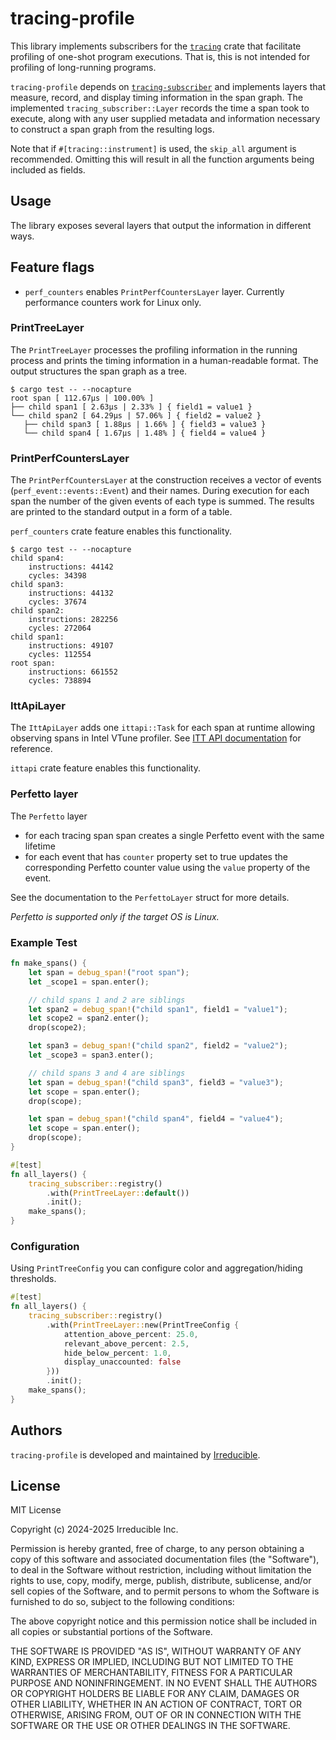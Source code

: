 # tracing-profile

This library implements subscribers for the [`tracing`](https://docs.rs/tracing/latest/tracing/) crate that facilitate
profiling of one-shot program executions. That is, this is not intended for profiling of long-running programs.

`tracing-profile` depends on [`tracing-subscriber`](https://docs.rs/tracing-subscriber/latest/tracing_subscriber/) and
implements layers that measure, record, and display timing information in the span graph. The implemented
`tracing_subscriber::Layer` records the time a span took to execute, along with any user supplied metadata and
information necessary to construct a span graph from the resulting logs.

Note that if `#[tracing::instrument]` is used, the `skip_all` argument is recommended. Omitting this will result in all
the function arguments being included as fields.

## Usage

The library exposes several layers that output the information in different ways.

## Feature flags
 - `perf_counters` enables `PrintPerfCountersLayer` layer. Currently performance counters work for Linux only.

### PrintTreeLayer

The `PrintTreeLayer` processes the profiling information in the running process and prints the timing information in a
human-readable format. The output structures the span graph as a tree.

```
$ cargo test -- --nocapture
root span [ 112.67µs | 100.00% ]
├── child span1 [ 2.63µs | 2.33% ] { field1 = value1 }
└── child span2 [ 64.29µs | 57.06% ] { field2 = value2 }
   ├── child span3 [ 1.88µs | 1.66% ] { field3 = value3 }
   └── child span4 [ 1.67µs | 1.48% ] { field4 = value4 }
```

### PrintPerfCountersLayer

The `PrintPerfCountersLayer` at the construction receives a vector of events (`perf_event::events::Event`) and their names. During execution for each span the number of the given events of each type is summed. The results are printed to the standard output in a form of a table.

`perf_counters` crate feature enables this functionality.


```
$ cargo test -- --nocapture
child span4:
    instructions: 44142
    cycles: 34398
child span3:
    instructions: 44132
    cycles: 37674
child span2:
    instructions: 282256
    cycles: 272064
child span1:
    instructions: 49107
    cycles: 112554
root span:
    instructions: 661552
    cycles: 738894
```

### IttApiLayer

The `IttApiLayer` adds one `ittapi::Task` for each span at runtime allowing observing spans in Intel VTune profiler. See [ITT API documentation](https://www.intel.com/content/www/us/en/docs/vtune-profiler/user-guide/2023-1/instrumentation-and-tracing-technology-apis.html) for reference.

`ittapi` crate feature enables this functionality.

### Perfetto layer

The `Perfetto` layer
 - for each tracing span span creates a single Perfetto event with the same lifetime
 - for each event that has `counter` property set to true updates the corresponding Perfetto counter value using the `value` property of the event.

See the documentation to the `PerfettoLayer` struct for more details.

_Perfetto is supported only if the target OS is Linux._

### Example Test

```rust
fn make_spans() {
    let span = debug_span!("root span");
    let _scope1 = span.enter();

    // child spans 1 and 2 are siblings
    let span2 = debug_span!("child span1", field1 = "value1");
    let scope2 = span2.enter();
    drop(scope2);

    let span3 = debug_span!("child span2", field2 = "value2");
    let _scope3 = span3.enter();

    // child spans 3 and 4 are siblings
    let span = debug_span!("child span3", field3 = "value3");
    let scope = span.enter();
    drop(scope);

    let span = debug_span!("child span4", field4 = "value4");
    let scope = span.enter();
    drop(scope);
}

#[test]
fn all_layers() {
    tracing_subscriber::registry()
        .with(PrintTreeLayer::default())
        .init();
    make_spans();
}
```

### Configuration

Using `PrintTreeConfig` you can configure color and aggregation/hiding thresholds.

```rs
#[test]
fn all_layers() {
    tracing_subscriber::registry()
        .with(PrintTreeLayer::new(PrintTreeConfig {
            attention_above_percent: 25.0,
            relevant_above_percent: 2.5,
            hide_below_percent: 1.0,
            display_unaccounted: false
        }))
        .init();
    make_spans();
}
```

## Authors

`tracing-profile` is developed and maintained by [Irreducible](https://www.irreducible.com/).

## License

MIT License

Copyright (c) 2024-2025 Irreducible Inc.

Permission is hereby granted, free of charge, to any person obtaining a copy
of this software and associated documentation files (the "Software"), to deal
in the Software without restriction, including without limitation the rights
to use, copy, modify, merge, publish, distribute, sublicense, and/or sell
copies of the Software, and to permit persons to whom the Software is
furnished to do so, subject to the following conditions:

The above copyright notice and this permission notice shall be included in all
copies or substantial portions of the Software.

THE SOFTWARE IS PROVIDED "AS IS", WITHOUT WARRANTY OF ANY KIND, EXPRESS OR
IMPLIED, INCLUDING BUT NOT LIMITED TO THE WARRANTIES OF MERCHANTABILITY,
FITNESS FOR A PARTICULAR PURPOSE AND NONINFRINGEMENT. IN NO EVENT SHALL THE
AUTHORS OR COPYRIGHT HOLDERS BE LIABLE FOR ANY CLAIM, DAMAGES OR OTHER
LIABILITY, WHETHER IN AN ACTION OF CONTRACT, TORT OR OTHERWISE, ARISING FROM,
OUT OF OR IN CONNECTION WITH THE SOFTWARE OR THE USE OR OTHER DEALINGS IN THE
SOFTWARE.
